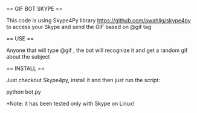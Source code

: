 == GIF BOT SKYPE ==

This code is using Skype4Py library https://github.com/awahlig/skype4py to access your Skype and send the GIF based on @gif tag



== USE ==

Anyone that will type @gif <name>, the bot will recognize it and get a random gif about the <name> subject


== INSTALL ==

Just checkout Skype4py, install it and then just run  the script:

python bot.py

*Note: it has been tested only with Skype on Linux!
